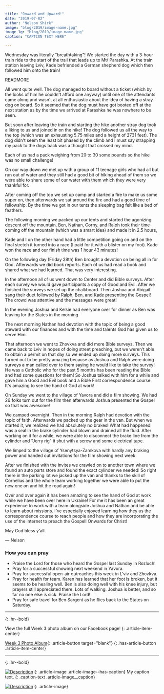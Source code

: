 ```yaml
---

title: "Onward and Upward!"
date: "2019-07-02"
author: "Nelson Shirk"
image: "blog/2019/image-name.jpg"
image_lg: "blog/2019/image-name.jpg"
caption: "CAPTION TEXT HERE"

---
```


Wednesday was literally "breathtaking"! We started the day with a 3-hour train ride to the start of the trail that leads up to Mt/ Parashka. At the train station leaving Lviv, Kade befriended a German shepherd dog which then followed him onto the train!

READMORE

All went quite well. The dog managed to board without a ticket (which by the looks of him he couldn't afford one anyway) until one of the attendants came along and wasn't at all enthusiastic about the idea of having a stray dog on board. So it seemed that the dog must have got booted off at the next station as by the time we arrived at Parashka he was nowhere to be seen. 

But soon after leaving the train and starting the hike another stray dog took a liking to us and joined in on the hike! The dog followed us all the way to the top (which was an exhausting 5.75 miles and a height of 2731 feet). The dog didn't seem the least bit phased by the climb and I must say strapping my pack to the dogs back was a thought that crossed my mind.

Each of us had a pack weighing from 20 to 30 some pounds so the hike was no small challenge!

On our way down we met up with a group of 11 teenage girls who had all but run out of water and they still had a good bit of hiking ahead of them so we were able to share some of our water with them which they were very thankful for.

After coming off the top we set up camp and started a fire to make us some super on, then afterwards we sat around the fire and had a good time of fellowship. By the time we got in our tents the sleeping bag felt like a bed of feathers.

The following morning we packed up our tents and started the agonizing descent off the mountain. Ben, Nathan, Corny, and Ralph took their time coming off the mountain (which was a smart idea) and made it in 2.5 hours,

Kade and I on the other hand had a little competition going on and on the final stretch it turned into a race (I paid for it with a blister on my foot). Kade won the race and our finish time was 1 hour 43 minutes!

On the following day (Friday 28th) Ben brought a devotion on being all in for God. Afterwards we did book reports. Each of us had read a book and shared what we had learned. That was very interesting.

In the afternoon all of us went down to Center and did Bible surveys. After each survey we would gave participants a copy of Good and Evil. After we finished the surveys we set up the chalkboard. Then Joshua and Abigail sang their duet followed by Ralph, Ben, and Kade presenting the Gospel! The crowd was attentive and the messages were great!

In the evening Joshua and Kelsie had everyone over for dinner as Ben was leaving for the States in the morning.

The next morning Nathan had devotion with the topic of being a good steward with our finances and with the time and talents God has given us to serve Him.  

That afternoon we went to Zhovkva and did more Bible surveys. Then we came back to Lviv in hopes of doing street preaching, but we weren't able to obtain a permit on that day so we ended up doing more surveys. This turned out to be pretty amazing because as Joshua and Ralph were doing surveys a man called over to them saying he would like to take the survey! He was a Catholic who for the past 5 months has been reading the Bible and had some questions for them! So Joshua talked with him for a while and gave him a Good and Evil book and a Bible First correspondence course. It's amazing to see the hand of God at work!

On Sunday we went to the village of Yavora and did a film showing. We had 26 folks turn out for the film then afterwards Joshua presented the Gospel so that was awesome!

We camped overnight. Then in the morning Ralph had devotion with the topic of faith. Afterwards we packed up the gear in the van. But when we started it, we realized we had absolutely no brakes! What had happened was a seal in the brake cylinder had blown and drained all the fluid. After working on it for a while, we were able to disconnect the brake line from the cylinder and "Jerry rig" it shut with a screw and some electrical tape.
 
We limped to the village of Ysenytsya-Zamkova with hardly any braking power and handed out invitations for the film showing next week.

After we finished with the invites we crawled on to another town where we found an auto parts store and found the exact cylinder we needed! So right there in the parking lot we jacked up the van and thanks to the skill of Cornelius and the whole team working together we were able to put the new one on and hit the road again!

Over and over again it has been amazing to see the hand of God at work while we have been over here in Ukraine! For me it has been an great experience to work with a team alongside Joshua and Nathan and be able to learn about missions. I've especially enjoyed learning how they us the correspondence course to reach people and how they are incorporating the use of the internet to preach the Gospel! Onwards for Christ! 

May God bless y'all.

— Nelson

### How you can pray

* Praise the Lord for those who heard the Gospel last Sunday in Rozluch!
* Pray for a successful showing next weekend in Yavora.
* Pray for successful open-air outreaches this week in L'viv and Zhovkva.
* Pray for health for team. Karen has learned that her foot is broken, but it seems to be healing well. Ben is also doing well with his knee injury, but prayers still appreciated there. Lots of walking. Joshua is better, and so far no one else is sick. Praise the Lord!
* Pray for safe travel for Ben Sargent as he flies back to the States on Saturday.

---
{: .hr--bold}

View the full Week 3 photo album on our Facebook page!
{: .article-item-center}

[Week 3 Photo Album](https://facebook.com/media/set/?set=a.10156556333552123&type=3){: .article-button target="blank"}
{: .has-article-button .article-item-center}

---
{: .hr--bold}

[![Description](/assets/images/blog/2019/SM)](/assets/images/blog/2019/LG)
{: .article-image .article-image--has-caption}
My caption text.
{: .caption-text .article-image__caption}

[![Description](/assets/images/blog/2019/SM)](/assets/images/blog/2019/LG)
{: .article-image}
